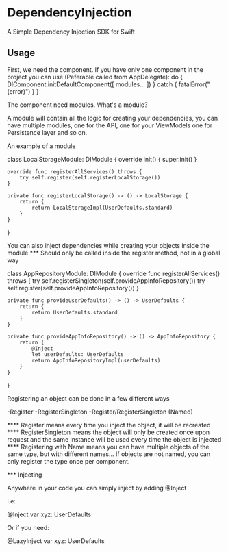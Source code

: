 # DependencyInjection

A Simple Dependency Injection SDK for Swift



## Usage

First, we need the component. If you have only one component in the project you can use (Peferable called from AppDelegate):
    do {
        DIComponent.initDefaultComponent([
            modules...
        ])
    }
    catch {
        fatalError("\(error)")
    }
}


The component need modules.
What's a module?

A module will contain all the logic for creating your dependencies, you can have multiple modules, one for the API, one for your ViewModels one for Persistence layer and so on.

An example of a module

class LocalStorageModule: DIModule {
    override init() {
        super.init()
    }
    
    override func registerAllServices() throws {
        try self.register(self.registerLocalStorage())
    }
    
    private func registerLocalStorage() -> () -> LocalStorage {
        return {
            return LocalStorageImpl(UserDefaults.standard)
        }
    }
}

You can also inject dependencies while creating your objects inside the module
*** Should only be called inside the register method, not in a global way


class AppRepositoryModule: DIModule {
    override func registerAllServices() throws {
        try self.registerSingleton(self.provideAppInfoRepository())
        try self.register(self.provideAppInfoRepository())
    }
    
    private func provideUserDefaults() -> () -> UserDefaults {
        return {
            return UserDefaults.standard
        }
    }
    
    private func provideAppInfoRepository() -> () -> AppInfoRepository {
        return {
            @Inject
            let userDefaults: UserDefaults
            return AppInfoRepositoryImpl(userDefaults)
        }
    }
}


Registering an object can be done in a few different ways

-Register
-RegisterSingleton
-Register/RegisterSingleton (Named)



**** Register means every time you inject the object, it will be recreated
**** RegisterSingleton means the object will only be created once upon request and the same instance will be used every time the object is injected 
**** Registering with Name means you can have multiple objects of the same type, but with different names... If objects are not named, you can only register the type once per component.



*** Injecting

Anywhere in your code you can simply inject by adding @Inject

i.e: 

@Inject
var xyz: UserDefaults

Or if you need:

@LazyInject
var xyz: UserDefaults
